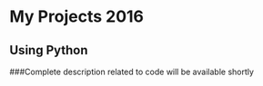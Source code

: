 # My Projects 2016
## Using Python
###Complete description related to code will be available shortly